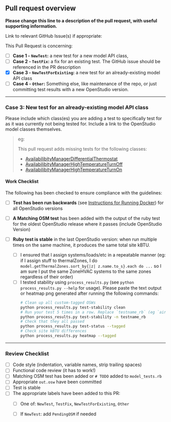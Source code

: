 Pull request overview
---------------------

**Please change this line to a description of the pull request, with useful supporting information.**

Link to relevant GitHub Issue(s) if appropriate:

This Pull Request is concerning:

 - [ ] **Case 1 - `NewTest`:** a new test for a new model API class,
 - [ ] **Case 2 - `TestFix`:** a fix for an existing test. The GitHub issue should be referenced in the PR description
 - [x] **Case 3 - `NewTestForExisting`:** a new test for an already-existing model API class
 - [ ] **Case 4 - `Other`:** Something else, like maintenance of the repo, or just committing test results with a new OpenStudio version.

----------------------------------------------------------------------------------------------------------

### Case 3: New test for an already-existing model API class

Please include which class(es) you are adding a test to specifically test for as it was currently not being tested for.
Include a link to the OpenStudio model classes themselves.

> eg:
>
> This pull request adds missing tests for the following classes:
> *  [AvailabilibityManagerDifferentialThermostat](https://github.com/NREL/OpenStudio/blob/develop/openstudiocore/src/model/AvailabilityManagerDifferentialThermostat.hpp)
> *  [AvailabilibityManagerHighTemperatureTurnOff](https://github.com/NREL/OpenStudio/blob/develop/openstudiocore/src/model/AvailabilityManagerHighTemperatureTurnOff.hpp)
> *  [AvailabilibityManagerHighTemperatureTurnOn](https://github.com/NREL/OpenStudio/blob/develop/openstudiocore/src/model/AvailabilityManagerHighTemperatureTurnOn.hpp)

#### Work Checklist

The following has been checked to ensure compliance with the guidelines:

 - [ ] **Test has been run backwards** (see [Instructions for Running Docker](https://github.com/NREL/OpenStudio-resources/blob/develop/doc/Instructions_Docker.md)) for all OpenStudio versions
 - [ ] **A Matching OSM test** has been added with the output of the ruby test for the oldest OpenStudio release where it passes (include OpenStudio Version)

 - [ ] **Ruby test is stable** in the last OpenStudio version: when run multiple times on the same machine, it produces the same total site kBTU.
    - [ ] I ensured that I assign systems/loads/etc in a repeatable manner (eg: if I assign stuff to thermalZones, I do `model.getThermalZones.sort_by{|z| z.name.to_s}.each do ...` so I am sure I put the same ZoneHVAC systems to the same zones regardless of their order)
     - [ ] I tested stability using `process_results.py` (see `python process_results.py --help` for usage).
    Please paste the text output or heatmap png generated after running the following commands:
        ```bash
        # Clean up all custom-tagged OSWs
        python process_results.py test-stability clean
        # Run your test 5 times in a row. Replace `testname_rb` (eg `airterminal_fourpipebeam_rb`)
        python process_results.py test-stability -n testname_rb
        # Check that they all passed
        python process_results.py test-status --tagged
        # Check site kBTU differences
        python process_results.py heatmap --tagged

        ```

----------------------------------------------------------------------------------------------------------

### Review Checklist

 - [ ] Code style (indentation, variable names, strip trailing spaces)
 - [ ] Functional code review (it has to work!)
 - [ ] Matching OSM test has been added or `# TODO` added to `model_tests.rb`
 - [ ] Appropriate `out.osw` have been committed
 - [ ] Test is stable
 - [ ] The appropriate labels have been added to this PR:
   - [ ] One of: `NewTest`, `TestFix`, `NewTestForExisting`, `Other`
   - [ ] If `NewTest`: add `PendingOSM` if needed

